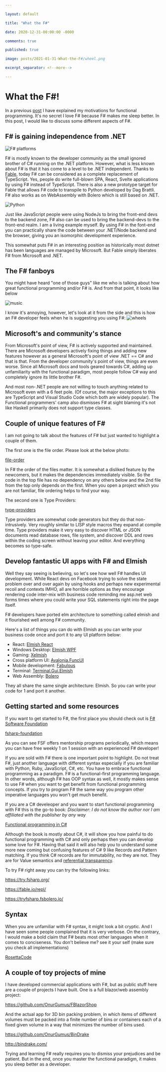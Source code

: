 ```yaml
---

layout: default

title: "What the F#"

date: 2020-12-31-00:00:00 -0000

comments: true

published: true

image: posts/2021-01-31-What-the-F#/wheel.png

excerpt_separator: <!--more-->

---
```


# What the F#!

In a previous [post](https://onurgumus.github.io/2020/12/26/Functional-Programming.html) I have explained my motivations for functional programming.
It's no secret I love F# because F# makes me sleep better. In this post, I would like to discuss some different aspects of F#.

## F# is gaining independence from .NET 

![F# platforms](/assets/posts/2021-01-31-What-the-F/platform.png)

F# is mostly known to the developer community as the small ignored brother of C# running on the .NET platform. However, what is less known about F# is that it
has come to a level to be .NET independent. Thanks to [Fable](https://fable.io/), today F# can be considered as a complete replacement of TypeScript. Yes,
people do write full-blown SPA, React, Svelte applications by using F# instead of TypeScript. There is also a new prototype target for Fable that allows F# code to transpile to Python developed by Dag Brattli. F# also works as on WebAssembly with Bolero which is still based on .NET. 

![Python](/assets/posts/2021-01-31-What-the-F/python.gif)

Just like JavaScript people were using NodeJs to bring the front-end devs to the backend zone, F# also can be used to bring the backend-devs to the front-end realm. I am a living example myself. By using F# in the font-end you can practically share the code between your .NET/Node backend and the browser, giving you an isomorphic development experience.

This somewhat puts F# in an interesting position as historically most dotnet has been languages are managed by Microsoft. But Fable simply liberates
F# from Microsoft and .NET.

## The F# fanboys

You might have heard "one of those guys" like me who is talking about how great functional programming and/or F# is. And from that point, it looks like below

![music](/assets/posts/2021-01-31-What-the-F/music.png)

I know it's annoying, however, let's look at it from the side and this is how an F# developer feels when he is suggesting you using F#:
![wheels](/assets/posts/2021-01-31-What-the-F/wheel.png)

## Microsoft's and community's stance

From Microsoft's point of view, F# is actively supported and maintained. There are Microsoft developers actively fixing things and adding new features however as a general Microsoft's point of view .NET == C# and that is that. From the developer community's
point of view, things are even worse. Since all Microsoft docs and tools geared towards C#, adding up unfamiliarity with the functional paradigm, most people follow C# way and completely ignore its little brother F#.

And most non-.NET people are not willing to touch anything related to Microsoft even with a 6 feet pole. (Of course, the major exceptions to this are TypeScript and Visual Studio Code which both are widely popular). The  Functional programmers' camp also dismisses F# at sight blaming it's not like Haskell primarily does not support type classes. 


## Couple of unique features of F#

I am not going to talk about the features of F# but just wanted to highlight a couple of them.

The first one is the file order. Please look at the below photo:

[file-order](/assets/posts/2021-01-31-What-the-F/files.png)

In F# the order of the files matter. It is somewhat a disliked feature by the newcomers, but it makes the dependencies immediately visible.
So the code in the top file has no dependency on any others below and the 2nd file from the top only depends on the first. When you open a project which you are not 
familiar, file ordering helps to find your way. 

The second one is Type Providers:

[type-providers](/assets/posts/2021-01-31-What-the-F/sqlprovider.gif)

Type providers are somewhat code generators but they do that non-intrusively. Very roughly similar to LISP style macros they expand at compile time. Type providers make it very easy to discover HTML or JSON documents read database rows, file system, and discover DDL and rows within the coding screen without leaving your editor. And everything becomes so type-safe.

## Develop fantastic UI apps with F# and Elmish

Well they say seeing is believing, so let's see how well F# handles UI development. While React devs on Facebook trying to solve the state problem over and over again by using hooks and perhaps new experimental
recoil and contexts IMHO, all are horrible options as they encourage rendering code inter-mix with business code reminding me asp.net web forms times where you could write your SQL statements right into the page itself.

F# developers have ported elm architecture to something called elmish and it flourished well among F# community.

Here's a list of things you can do with Elmish as you can write your business code once and port it to any UI platform below:

* React: [Elmish React](https://github.com/elmish/react)
* Windows Desktop: [Elmish WPF](https://github.com/elmish/Elmish.WPF)
* Gaming: [Xelmish](https://github.com/ChrisPritchard/Xelmish)
* Cross platform UI: [Avalonia.FuncUI](https://github.com/AvaloniaCommunity/Avalonia.FuncUI)
* Mobile development: [Fabulous](https://github.com/fsprojects/Fabulous)
* Terminal: [Terminal.Gui.Elmish](https://github.com/DieselMeister/Terminal.Gui.Elmish)
* Web Assembly: [Bolero](https://fsbolero.io/)


They all share the same single architecture: Elmish. So you can write your code for 1 and port it another.

## Getting started and some resources

If you want to get started to F#, the first place you should check out is [F# Software Foundation](https://fsharp.org/)


[fsharp-foundation](/assets/posts/2021-01-31-What-the-F/fsf.png)

As you can see FSF offers mentorship programs periodically, which means you can have free weekly 1 on 1 session with an experienced F# developer! 


If you are sold with F# there is one important point to highlight. Do not treat F#, just another language with different syntax especially if you are familiar
with Python, Ruby, JavaScript, C#, etc. You have to embrace functional programming as a paradigm. F# is a functional-first programming language. In other words,
although F# has OOP syntax as well, it mostly makes sense to use F# when you want to get benefit from functional programming concepts. If you try to program
F# the same way you program other imperative languages you won't get much benefit.


If you are a C# develeoper and you want to start functional programming with F# this is the go-to book:
*Disclaimer: I do not know the author nor I am affiliated with the publisher by any way*

[Functional programming in C#](https://www.manning.com/books/functional-programming-in-c-sharp)

Although the book is mostly about C#, it will show you how painful to do functional programming with C# and only perhaps then you can develop
some love for F#. Having that said it will also help you to understand some more new coming but confusing features of C# 9 like Records and Pattern matching.
If you think  C# records are for immutability, no they are not. They are for Value semantics and [referential transparency](https://www.sitepoint.com/what-is-referential-transparency/#:~:text=In%20functional%20programming%2C%20referential%20transparency,the%20result%20of%20the%20program.).

To try F# right away you can try the following links:

https://try.fsharp.org/

https://fable.io/repl/

https://tryfsharp.fsbolero.io/

## Syntax

When you are unfamiliar with F# syntax, it might look a bit cryptic. And I have seen some people complained that it is very verbose. On the contrary, I would make a bold claim that F# beats most other languages when it comes to conciseness. You don't believe me? see it your self (make sure you check all implementations)

[RosettaCode](https://rosettacode.org/wiki/Category:F_Sharp)


## A couple of toy projects of mine

I have developed commercial applications with F#, but as public stuff here are a couple of projects I have built. One is a full blazor/web assembly project:

https://github.com/OnurGumus/FBlazorShop


And the actual app for 3D bin packing problem, in which items of different volumes must be packed into a finite number of bins or containers each of a fixed given volume in a way that minimizes the number of bins used.

https://github.com/OnurGumus/BinDrake

http://bindrake.com/


Trying and learning F# really requires you to dismiss your prejudices and be patient. But in the end, once you master the functional paradigm,
it makes you sleep better as a developer.

